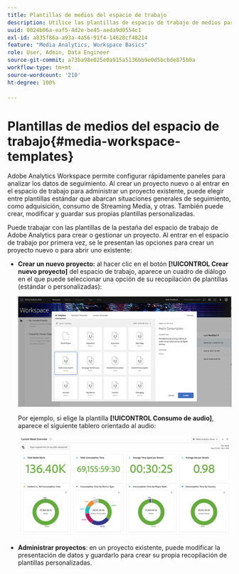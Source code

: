 ```yaml
---
title: Plantillas de medios del espacio de trabajo
description: Utilice las plantillas de espacio de trabajo de medios para analizar los datos de seguimiento. Elija plantillas estándar para medios de adquisición o de transmisión, o cree sus propias plantillas personalizadas.
uuid: 0024b06a-eaf5-4d2e-be45-aeda9d0554c1
exl-id: a835f86a-a93a-4a56-91f4-14628cf48214
feature: "Media Analytics, Workspace Basics"
role: User, Admin, Data Engineer
source-git-commit: a73ba98e025e0a915a5136bb9e0d5bcbde875b0a
workflow-type: tm+mt
source-wordcount: '210'
ht-degree: 100%

---
```


# Plantillas de medios del espacio de trabajo{#media-workspace-templates}

Adobe Analytics Workspace permite configurar rápidamente paneles para analizar los datos de seguimiento. Al crear un proyecto nuevo o al entrar en el espacio de trabajo para administrar un proyecto existente, puede elegir entre plantillas estándar que abarcan situaciones generales de seguimiento, como adquisición, consumo de Streaming Media, y otras. También puede crear, modificar y guardar sus propias plantillas personalizadas.

Puede trabajar con las plantillas de la pestaña del espacio de trabajo de Adobe Analytics para crear o gestionar un proyecto. Al entrar en el espacio de trabajo por primera vez, se le presentan las opciones para crear un proyecto nuevo o para abrir uno existente:

* **Crear un nuevo proyecto:** al hacer clic en el botón **[!UICONTROL Crear nuevo proyecto]** del espacio de trabajo, aparece un cuadro de diálogo en el que puede seleccionar una opción de su recopilación de plantillas (estándar o personalizadas):

   ![](/help/reporting/assets/all-templates-audio.png)

   Por ejemplo, si elige la plantilla **[!UICONTROL Consumo de audio]**, aparece el siguiente tablero orientado al audio:

   ![](/help/reporting/assets/aa-workspace.png)

* **Administrar proyectos**: en un proyecto existente, puede modificar la presentación de datos y guardarlo para crear su propia recopilación de plantillas personalizadas.
